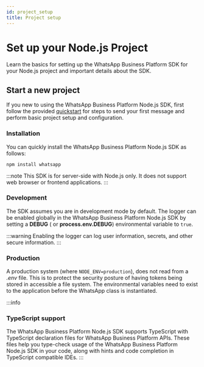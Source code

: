 ```yaml
---
id: project_setup
title: Project setup
---
```


# Set up your Node.js Project
Learn the basics for setting up the WhatsApp Business Platform SDK for your Node.js project and important details about the SDK.

## Start a new project
If you new to using the WhatsApp Business Platform Node.js SDK, first follow the provided [quickstart](/) for steps to send your first message and perform basic project setup and configuration.

### Installation
You can quickly install the WhatsApp Business Platform Node.js SDK as follows:

```shell
npm install whatsapp
```

:::note
This SDK is for server-side with Node.js only. It does not support web browser or frontend applications.
:::

### Development
The SDK assumes you are in development mode by default. The logger can be enabled globally in the WhatsApp Business Platform Node.js SDK by setting a **DEBUG** ( or **process.env.DEBUG**) environmental variable to `true`.

:::warning
Enabling the logger can log user information, secrets, and other secure information.
:::

### Production
A production system (where `NODE_ENV=production`), does not read from a *.env* file. This is to protect the security posture of having tokens being stored in accessible a file system. The environmental variables need to exist to the application before the WhatsApp class is instantiated.

:::info

### TypeScript support
The WhatsApp Business Platform Node.js SDK supports TypeScript with TypeScript declaration files for WhatsApp Business Platform APIs. These files help you type-check usage of the WhatsApp Business Platform Node.js SDK in your code, along with hints and code completion in TypeScript compatible IDEs.
:::
